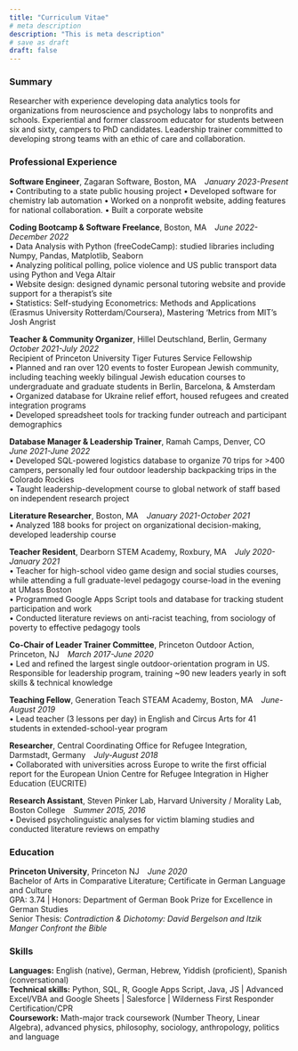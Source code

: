 ```yaml
---
title: "Curriculum Vitae"
# meta description
description: "This is meta description"
# save as draft
draft: false
---
```


<!-- <center> Akiva Jackson 
akivajackson@gmail.com 
 </center> -->


### Summary 
Researcher with experience developing data analytics tools for organizations from neuroscience and psychology labs to nonprofits and schools. Experiential and former classroom educator for students between six and sixty, campers to PhD candidates. Leadership trainer committed to developing strong teams with an ethic of care and collaboration. 

### Professional Experience  
**Software Engineer**, Zagaran Software, Boston, MA                                &ensp; _January 2023-Present_
•   Contributing to a state public housing project
•   Developed software for chemistry lab automation
•   Worked on a nonprofit website, adding features for national collaboration.
•   Built a corporate website

**Coding Bootcamp & Software Freelance**, Boston, MA                                &ensp; _June 2022-December 2022_  
•   Data Analysis with Python (freeCodeCamp): studied libraries including Numpy, Pandas, Matplotlib, Seaborn  
•   Analyzing political polling, police violence and US public transport data using Python and Vega Altair  
•   Website design: designed dynamic personal tutoring website and provide support for a therapist’s site  
•   Statistics: Self-studying Econometrics: Methods and Applications (Erasmus University Rotterdam/Coursera), Mastering ‘Metrics from MIT’s Josh Angrist  

**Teacher & Community Organizer**, Hillel Deutschland, Berlin, Germany                      &ensp; _October 2021-July 2022_  
Recipient of Princeton University Tiger Futures Service Fellowship   
•   Planned and ran over 120 events to foster European Jewish community, including teaching weekly bilingual Jewish education courses to undergraduate and graduate students in Berlin, Barcelona, & Amsterdam  
•   Organized database for Ukraine relief effort, housed refugees and created integration programs  
•   Developed spreadsheet tools for tracking funder outreach and participant demographics   
  
**Database Manager & Leadership Trainer**, Ramah Camps, Denver, CO                                   &ensp; _June 2021-June 2022_  
•   Developed SQL-powered logistics database to organize 70 trips for >400 campers, personally led four outdoor leadership backpacking trips in the Colorado Rockies   
•   Taught leadership-development course to global network of staff based on independent research project  
  
**Literature Researcher**, Boston, MA                                 &ensp; _January 2021-October 2021_  
•   Analyzed 188 books for project on organizational decision-making, developed leadership course  
  
**Teacher Resident**, Dearborn STEM Academy, Roxbury, MA                                            &ensp; _July 2020-January 2021_  
•   Teacher for high-school video game design and social studies courses, while attending a full graduate-level pedagogy course-load in the evening at UMass Boston  
•   Programmed Google Apps Script tools and database for tracking student participation and work  
•   Conducted literature reviews on anti-racist teaching, from sociology of poverty to effective pedagogy tools  
  
**Co-Chair of Leader Trainer Committee**, Princeton Outdoor Action, Princeton, NJ              &ensp; _March 2017-June 2020_  
•   Led and refined the largest single outdoor-orientation program in US. Responsible for leadership program, training ~90 new leaders yearly in soft skills & technical knowledge  
  
**Teaching Fellow**, Generation Teach STEAM Academy, Boston, MA                                &ensp; _June-August 2019_  
•   Lead teacher (3 lessons per day) in English and Circus Arts for 41 students in extended-school-year program  
  
**Researcher**, Central Coordinating Office for Refugee Integration, Darmstadt, Germany                &ensp; _July-August 2018_  
•   Collaborated with universities across Europe to write the first official report for the European Union Centre for Refugee Integration in Higher Education (EUCRITE)  
  
**Research Assistant**, Steven Pinker Lab, Harvard University / Morality Lab, Boston College        &ensp; _Summer 2015, 2016_  
•   Devised psycholinguistic analyses for victim blaming studies and conducted literature reviews on empathy  
  
### Education
**Princeton University**, Princeton NJ &ensp; _June 2020_  
Bachelor of Arts in Comparative Literature; Certificate in German Language and Culture  
GPA: 3.74 | Honors: Department of German Book Prize for Excellence in German Studies   
Senior Thesis: _Contradiction & Dichotomy: David Bergelson and Itzik Manger Confront the Bible_   
  
### Skills
**Languages:** English (native), German, Hebrew, Yiddish (proficient), Spanish (conversational)  
**Technical skills:** Python, SQL, R, Google Apps Script, Java, JS | Advanced Excel/VBA and Google Sheets | Salesforce | Wilderness First Responder Certification/CPR   
**Coursework:** Math-major track coursework (Number Theory, Linear Algebra), advanced physics, philosophy, sociology, anthropology, politics and language  
  
